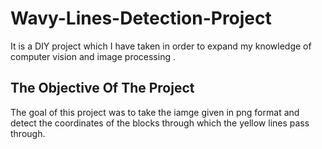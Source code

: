 # Wavy-Lines-Detection-Project
It is a DIY project which I have taken in order to expand my  knowledge of computer vision and image processing .

## The Objective Of The Project
The goal of this project was to take the iamge given in png format and detect the coordinates of the blocks through which the yellow lines pass through.
